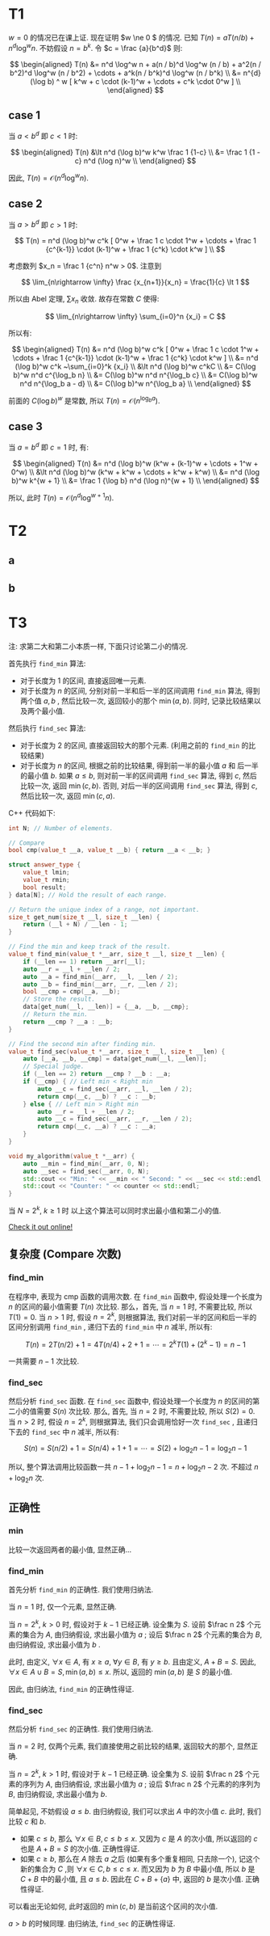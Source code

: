 # T1

$w = 0$ 的情况已在课上证. 现在证明 $w \ne 0 $ 的情况. 已知 $T(n) = a T(n/b) + n^d \log^w n$. 不妨假设 $n = b^k$. 令 $c = \frac {a}{b^d}$ 则:

$$
\begin{aligned}
T(n) &= n^d \log^w n + a(n / b)^d \log^w (n / b) + a^2(n / b^2)^d \log^w (n / b^2) + \cdots + a^k(n / b^k)^d \log^w (n / b^k) \\
&= n^{d} (\log b) ^ w [ k^w + c \cdot (k-1)^w + \cdots + c^k \cdot 0^w ] \\
\end{aligned}
$$

## case 1

当 $a \lt b^d$ 即 $c \lt 1$ 时:

$$
\begin{aligned}
T(n) &\lt n^d (\log b)^w k^w \frac 1 {1-c} \\
&= \frac 1 {1 - c} n^d (\log n)^w \\
\end{aligned}
$$

因此, $T(n) = \mathcal{O}(n^d \log^w n)$.

## case 2

当 $a \gt b^d$ 即 $c \gt 1$ 时:

$$
T(n) = n^d (\log b)^w c^k [ 0^w + \frac 1 c \cdot 1^w + \cdots + \frac 1 {c^{k-1}} \cdot (k-1)^w + \frac 1 {c^k} \cdot k^w ] \\
$$

考虑数列 $x_n = \frac 1 {c^n} n^w > 0$. 注意到

$$
\lim_{n\rightarrow \infty} \frac {x_{n+1}}{x_n} = \frac{1}{c} \lt 1
$$

所以由 Abel 定理, $\sum {x_n}$ 收敛. 故存在常数 $C$ 使得:

$$
\lim_{n\rightarrow \infty} \sum_{i=0}^n {x_i} = C
$$

所以有:

$$
\begin{aligned}
T(n) &= n^d (\log b)^w c^k [ 0^w + \frac 1 c \cdot 1^w + \cdots + \frac 1 {c^{k-1}} \cdot (k-1)^w + \frac 1 {c^k} \cdot k^w ] \\
&= n^d (\log b)^w c^k ~\sum_{i=0}^k {x_i} \\
&\lt n^d (\log b)^w c^kC \\
&= C(\log b)^w n^d c^{\log_b n} \\
&= C(\log b)^w n^d n^{\log_b c} \\
&= C(\log b)^w n^d n^{\log_b a - d} \\
&= C(\log b)^w n^{\log_b a} \\
\end{aligned}
$$

前面的 $C(\log b)^w$ 是常数, 所以 $T(n) = \mathcal{O}(n^{\log_b a})$.

## case 3

当 $a = b^d$ 即 $c = 1$ 时, 有:

$$
\begin{aligned}
T(n) &= n^d (\log b)^w (k^w + (k-1)^w + \cdots + 1^w + 0^w) \\
&\lt n^d (\log b)^w (k^w + k^w + \cdots + k^w + k^w) \\
&= n^d (\log b)^w k^{w + 1} \\
&= \frac 1 {\log b} n^d (\log n)^{w + 1} \\  
\end{aligned}
$$

所以, 此时 $T(n) = \mathcal{O}(n^d \log^{w+1} n)$.

# T2

## a

## b

# T3

注: 求第二大和第二小本质一样, 下面只讨论第二小的情况.

首先执行 `find_min` 算法:

- 对于长度为 $1$ 的区间, 直接返回唯一元素.
- 对于长度为 $n$ 的区间, 分别对前一半和后一半的区间调用 `find_min` 算法, 得到两个值 $a,b$ , 然后比较一次, 返回较小的那个 $\min(a,b)$. 同时, 记录比较结果以及两个最小值.

然后执行 `find_sec` 算法:

- 对于长度为 $2$ 的区间, 直接返回较大的那个元素. (利用之前的 `find_min` 的比较结果)
- 对于长度为 $n$ 的区间, 根据之前的比较结果, 得到前一半的最小值 $a$ 和 后一半的最小值 $b$. 如果 $a \le b$, 则对前一半的区间调用 `find_sec` 算法, 得到 $c$, 然后比较一次, 返回 $\min(c, b)$. 否则, 对后一半的区间调用 `find_sec` 算法, 得到 $c$, 然后比较一次, 返回 $\min(c, a)$.

C++ 代码如下:

```C++
int N; // Number of elements.

// Compare
bool cmp(value_t __a, value_t __b) { return __a < __b; }

struct answer_type {
    value_t lmin;
    value_t rmin;
    bool result;
} data[N]; // Hold the result of each range.

// Return the unique index of a range, not important.
size_t get_num(size_t __l, size_t __len) {
    return (__l + N) / __len - 1;
}

// Find the min and keep track of the result.
value_t find_min(value_t *__arr, size_t __l, size_t __len) {
    if (__len == 1) return __arr[__l];
    auto __r = __l + __len / 2;
    auto __a = find_min(__arr, __l, __len / 2);
    auto __b = find_min(__arr, __r, __len / 2);
    bool __cmp = cmp(__a, __b);
    // Store the result.
    data[get_num(__l, __len)] = {__a, __b, __cmp};
    // Return the min.
    return __cmp ? __a : __b;   
}

// Find the second min after finding min.
value_t find_sec(value_t *__arr, size_t __l, size_t __len) {
    auto [__a, __b, __cmp] = data[get_num(__l, __len)];
    // Special judge.
    if (__len == 2) return __cmp ? __b : __a;
    if (__cmp) { // Left min < Right min
        auto __c = find_sec(__arr, __l, __len / 2);
        return cmp(__c, __b) ? __c : __b;
    } else { // Left min > Right min
        auto __r = __l + __len / 2;
        auto __c = find_sec(__arr, __r, __len / 2);
        return cmp(__c, __a) ? __c : __a;
    }
}

void my_algorithm(value_t *__arr) {
    auto __min = find_min(__arr, 0, N);
    auto __sec = find_sec(__arr, 0, N);
    std::cout << "Min: " << __min << " Second: " << __sec << std::endl;
    std::cout << "Counter: " << counter << std::endl;
}
```

当 $N = 2^k,~ k\ge 1$ 时 以上这个算法可以同时求出最小值和第二小的值.

[Check it out online!](https://godbolt.org/z/5vTKWEsE5)

## 复杂度 (Compare 次数)

### find_min

在程序中, 表现为 cmp 函数的调用次数. 在 `find_min` 函数中, 假设处理一个长度为 $n$ 的区间的最小值需要 $T(n)$ 次比较. 那么，首先, 当 $n = 1$ 时, 不需要比较, 所以 $T(1) = 0$. 当 $n \gt 1$ 时, 假设 $n = 2^k$, 则根据算法, 我们对前一半的区间和后一半的区间分别调用 `find_min` , 递归下去的 `find_min` 中 $n$ 减半, 所以有:

$$
T(n) = 2T(n/2) + 1 = 4T(n/4) + 2 + 1 = \cdots = 2^kT(1) + (2^k - 1) = n - 1
$$

一共需要 $n - 1$ 次比较.

### find_sec

然后分析 `find_sec` 函数. 在 `find_sec` 函数中, 假设处理一个长度为 $n$ 的区间的第二小的值需要 $S(n)$ 次比较. 那么, 首先, 当 $n = 2$ 时, 不需要比较, 所以 $S(2) = 0$. 当 $n \gt 2$ 时, 假设 $n = 2^k$, 则根据算法, 我们只会调用恰好一次 `find_sec` , 且递归下去的 `find_sec` 中 $n$ 减半, 所以有:

$$
S(n) = S(n/2) + 1 = S(n/4) + 1 + 1 = \cdots = S(2) + \log_2 n - 1 = \log_2 n - 1
$$

所以, 整个算法调用比较函数一共 $n - 1 + \log_2 n - 1 = n + \log_2 n - 2$ 次. 不超过 $n + \log_2 n$ 次.

## 正确性

### min

比较一次返回两者的最小值, 显然正确...

### find_min

首先分析 `find_min` 的正确性. 我们使用归纳法.

当 $n = 1$ 时, 仅一个元素, 显然正确.

当 $n = 2 ^ k,~ k \gt 0$ 时, 假设对于 $k - 1$ 已经正确. 设全集为 $S$. 设前 $\frac n 2$ 个元素的集合为 $A$, 由归纳假设, 求出最小值为 $a$ ; 设后 $\frac n 2$ 个元素的集合为 $B$, 由归纳假设, 求出最小值为 $b$ .

此时, 由定义, $\forall x \in A$, 有 $x \ge a$, $\forall y \in B$, 有 $y \ge b$. 且由定义, $A + B = S$. 因此, $\forall x \in A \cup B = S, \min(a, b) \le x$. 所以, 返回的 $\min(a, b)$ 是 $S$ 的最小值.

因此, 由归纳法, `find_min` 的正确性得证.

### find_sec

然后分析 `find_sec` 的正确性. 我们使用归纳法.

当 $n = 2$ 时, 仅两个元素, 我们直接使用之前比较的结果, 返回较大的那个, 显然正确.

当 $n = 2 ^k,~ k \gt 1$ 时, 假设对于 $k - 1$ 已经正确. 设全集为 $S$. 设前 $\frac n 2$ 个元素的序列为 $A$, 由归纳假设, 求出最小值为 $a$ ; 设后 $\frac n 2$ 个元素的的序列为 $B$, 由归纳假设, 求出最小值为 $b$.

简单起见, 不妨假设 $a \le b$. 由归纳假设, 我们可以求出 $A$ 中的次小值 $c$. 此时, 我们比较 $c$ 和 $b$.

- 如果 $c \le b$, 那么 $\forall x \in B, c \le b \le x$. 又因为 $c$ 是 $A$ 的次小值, 所以返回的 $c$ 也是 $A + B = S$ 的次小值. 正确性得证.
- 如果 $c \ge b$, 那么在 $A$ 除去 $a$ 之后 (如果有多个重复相同, 只去除一个), 记这个新的集合为 $C$ ,则 $\forall x \in C, b \le c \le x$. 而又因为 $b$ 为 $B$ 中最小值, 所以 $b$ 是 $C + B$ 中的最小值, 且 $a \le b$. 因此在 $C + B + \{a\}$ 中, 返回的 $b$ 是次小值. 正确性得证.

可以看出无论如何, 此时返回的 $\min(c,b)$ 是当前这个区间的次小值.

$a \gt b$ 的时候同理. 由归纳法, `find_sec` 的正确性得证.
